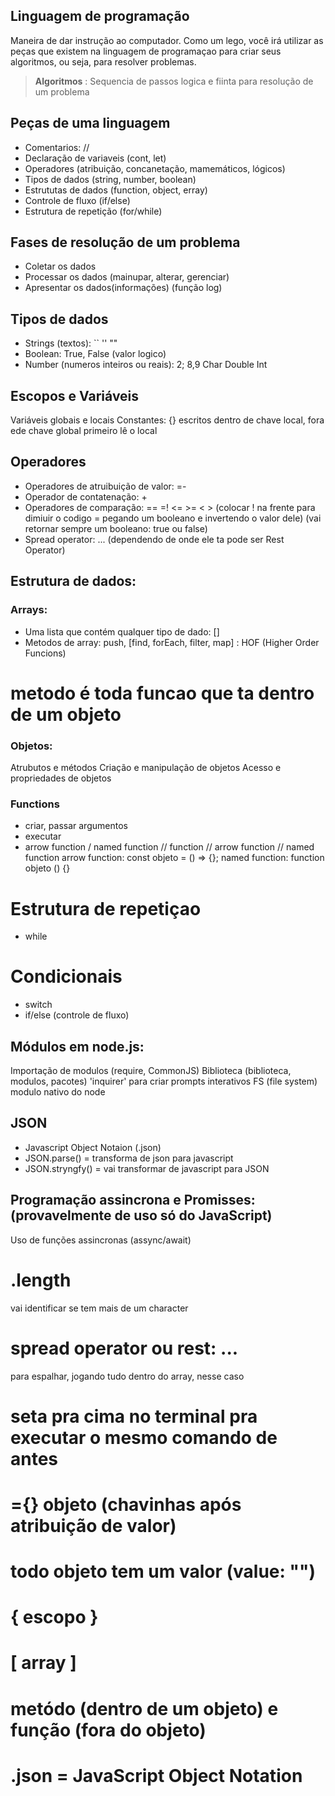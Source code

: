 

## Linguagem de programação

Maneira de dar instrução ao computador.
Como um lego, você irá utilizar as peças que existem na linguagem de programaçao para criar seus algoritmos, ou seja, para resolver problemas.

> **Algoritmos** : Sequencia de passos logica e fiinta para resolução de um problema

## Peças de uma linguagem

- Comentarios: //
- Declaração de variaveis (cont, let)
- Operadores (atribuição, concanetação, mamemáticos, lógicos)
- Tipos de dados (string, number, boolean)
- Estrututas de dados (function, object, erray)
- Controle de fluxo (if/else)
- Estrutura de repetição (for/while)

## Fases de resolução de um problema

- Coletar os dados
- Processar os dados (mainupar, alterar, gerenciar)
- Apresentar os dados(informações)
(função log)

## Tipos de dados

- Strings (textos): `` '' ""
- Boolean: True, False (valor logico)
- Number (numeros inteiros ou reais): 2; 8,9
Char
Double
Int

## Escopos e Variáveis
Variáveis globais e locais
Constantes: {} escritos dentro de chave local, fora ede chave global
primeiro lê o local

## Operadores
- Operadores de atruibuição de valor: =-
- Operador de contatenação: +
- Operadores de comparação: == =! <= >= < > 
(colocar ! na frente para dimiuir o codigo = pegando um booleano e invertendo o valor dele)
(vai retornar sempre um booleano: true ou false)
- Spread operator: ... (dependendo de onde ele ta pode ser Rest Operator)


## Estrutura de dados:

### Arrays:
- Uma lista que contém qualquer tipo de dado: []
- Metodos de array: push, [find, forEach, filter, map] : HOF (Higher Order Funcions)

# metodo é toda funcao que ta dentro de um objeto

### Objetos:

Atrubutos e métodos 
Criação e manipulação de objetos
Acesso e propriedades de objetos

### Functions
- criar, passar argumentos
- executar
- arrow function / named function
// function // arrow function // named function
arrow function:
const objeto = () => {}; 
named function:
function objeto () {}

# Estrutura de repetiçao
- while

# Condicionais
- switch
- if/else (controle de fluxo)

## Módulos em node.js:
Importação de modulos (require, CommonJS)
Biblioteca (biblioteca, modulos, pacotes) 'inquirer' para criar prompts interativos
FS (file system) modulo nativo do node

## JSON 
- Javascript Object Notaion (.json)
- JSON.parse() = transforma de json para javascript
- JSON.stryngfy() = vai transformar de javascript para JSON 

## Programação assincrona e Promisses: (provavelmente de uso só do JavaScript)
Uso de funções assincronas (assync/await)

# .length 
vai identificar se tem mais de um character

# spread operator ou rest: ... 
para espalhar, jogando tudo dentro do array, nesse caso

# seta pra cima no terminal pra executar o mesmo comando de antes

# ={} objeto (chavinhas após atribuição de valor)
# todo objeto tem um valor (value: "")
# { escopo }
# [ array ]

# metódo (dentro de um objeto) e função (fora do objeto)

# .json = JavaScript Object Notation